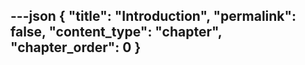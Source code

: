 ---json
{
  "title": "Introduction",
  "permalink": false,
  "content_type": "chapter",
  "chapter_order": 0
}
---
